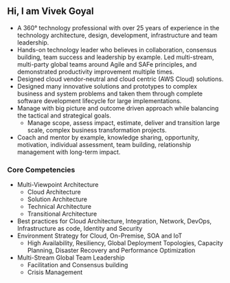 ## Hi, I am Vivek Goyal
- A 360° technology professional with over 25 years of experience in the technology architecture, design, development, infrastructure and team leadership. 
- Hands-on technology leader who believes in collaboration, consensus building, team success and leadership by example. Led multi-stream, multi-party global teams around Agile and SAFe principles, and demonstrated productivity improvement multiple times.
- Designed cloud vendor-neutral and cloud centric (AWS Cloud) solutions.
- Designed many innovative solutions and prototypes to complex business and system problems and taken them through complete software development lifecycle for large implementations.
- Manage with big picture and outcome driven approach while balancing the tactical and strategical goals. 
  - Manage scope, assess impact, estimate, deliver and transition large scale, complex business transformation projects.
- Coach and mentor by example, knowledge sharing, opportunity, motivation, individual assessment, team building, relationship management with long-term impact.

### Core Competencies
- Multi-Viewpoint Architecture
  - Cloud Architecture
  - Solution Architecture
  - Technical Architecture
  - Transitional Architecture
- Best practices for Cloud Architecture, Integration, Network, DevOps, Infrastructure as code, Identity and Security
- Environment Strategy for Cloud, On-Premise, SOA and IoT
  - High Availability, Resiliency, Global Deployment Topologies, Capacity Planning, Disaster Recovery and Performance Optimization
- Multi-Stream Global Team Leadership
  - Facilitation and Consensus building
  - Crisis Management

<!--
**vivgoyal-aws/vivgoyal-aws** is a ✨ _special_ ✨ repository because its `README.md` (this file) appears on your GitHub profile.

Here are some ideas to get you started:

- 🔭 I’m currently working on ...
- 🌱 I’m currently learning ...
- 👯 I’m looking to collaborate on ...
- 🤔 I’m looking for help with ...
- 💬 Ask me about ...
- 📫 How to reach me: ...
- 😄 Pronouns: ...
- ⚡ Fun fact: ...
-->

